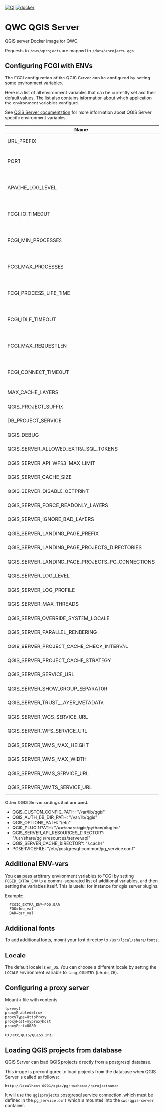 [![CI](https://github.com/qwc-services/qwc-qgis-server/actions/workflows/qgis-server.yml/badge.svg)](https://github.com/qwc-services/qwc-qgis-server/actions)
[![docker](https://img.shields.io/docker/v/sourcepole/qwc-qgis-server?label=qwc-qgis-server%20image&sort=semver)](https://hub.docker.com/r/sourcepole/qwc-qgis-server)


QWC QGIS Server
===============

QGIS server Docker image for QWC.

Requests to `/ows/<project>` are mapped to `/data/<project>.qgs`.


Configuring FCGI with ENVs
--------------------------

The FCGI configuration of the QGIS Server can be configured by setting some environment variables.

Here is a list of all environment variables that can be currently set and their default values.
The list also contains information about which application the environment variables configure.

See [QGIS Server documentation](https://docs.qgis.org/3.28/en/docs/server_manual/config.html#environment-variables)
for more information about QGIS Server specifc environment variables.

| Name | Default | Application|
|------|---------|-------------
|URL_PREFIX|/ows|QWC2 Services|
|PORT|80|QGIS Server apache2 FCGI|
|APACHE_LOG_LEVEL|info|QGIS Server apache2 FCGI|
|FCGI_IO_TIMEOUT|120|QGIS Server apache2 FCGI|
|FCGI_MIN_PROCESSES|3 |QGIS Server apache2 FCGI|
|FCGI_MAX_PROCESSES|100|QGIS Server apache2 FCGI|
|FCGI_PROCESS_LIFE_TIME|3600|QGIS Server apache2 FCGI|
|FCGI_IDLE_TIMEOUT|300|QGIS Server apache2 FCGI|
|FCGI_MAX_REQUESTLEN|26214400|QGIS Server apache2 FCGI|
|FCGI_CONNECT_TIMEOUT|60|QGIS Server apache2 FCGI|
|MAX_CACHE_LAYERS|500|QGIS Server|
|QGIS_PROJECT_SUFFIX|qgs|QGIS Server|
|DB_PROJECT_SERVICE|qgisprojects|QGIS Server|
|QGIS_DEBUG|1 | QGIS Server|
|QGIS_SERVER_ALLOWED_EXTRA_SQL_TOKENS|""|QGIS Server|
|QGIS_SERVER_API_WFS3_MAX_LIMIT|10000|QGIS Server|
|QGIS_SERVER_CACHE_SIZE|268435456|QGIS Server|
|QGIS_SERVER_DISABLE_GETPRINT|false|QGIS Server|
|QGIS_SERVER_FORCE_READONLY_LAYERS|false|QGIS Server|
|QGIS_SERVER_IGNORE_BAD_LAYERS|false|QGIS Server|
|QGIS_SERVER_LANDING_PAGE_PREFIX|""|QGIS Server|
|QGIS_SERVER_LANDING_PAGE_PROJECTS_DIRECTORIES|""|QGIS Server|
|QGIS_SERVER_LANDING_PAGE_PROJECTS_PG_CONNECTIONS|""|QGIS Server|
|QGIS_SERVER_LOG_LEVEL|1 |QGIS Server|
|QGIS_SERVER_LOG_PROFILE|false|QGIS Server|
|QGIS_SERVER_MAX_THREADS|-1|QGIS Server|
|QGIS_SERVER_OVERRIDE_SYSTEM_LOCALE|""|QGIS Server|
|QGIS_SERVER_PARALLEL_RENDERING|false|QGIS Server|
|QGIS_SERVER_PROJECT_CACHE_CHECK_INTERVAL|0 |QGIS Server|
|QGIS_SERVER_PROJECT_CACHE_STRATEGY|filesystem|QGIS Server|
|QGIS_SERVER_SERVICE_URL|""|QGIS Server|
|QGIS_SERVER_SHOW_GROUP_SEPARATOR|false|QGIS Server|
|QGIS_SERVER_TRUST_LAYER_METADATA|1 |QGIS Server|
|QGIS_SERVER_WCS_SERVICE_URL|""|QGIS Server|
|QGIS_SERVER_WFS_SERVICE_URL|""|QGIS Server|
|QGIS_SERVER_WMS_MAX_HEIGHT|-1|QGIS Server|
|QGIS_SERVER_WMS_MAX_WIDTH|-1|QGIS Server|
|QGIS_SERVER_WMS_SERVICE_URL|""|QGIS Server|
|QGIS_SERVER_WMTS_SERVICE_URL|""|QGIS Server|

Other QGIS Server settings that are used:

* QGIS_CUSTOM_CONFIG_PATH: "/var/lib/qgis"
* QGIS_AUTH_DB_DIR_PATH: "/var/lib/qgis"
* QGIS_OPTIONS_PATH: "/etc"
* QGIS_PLUGINPATH: "/usr/share/qgis/python/plugins"
* QGIS_SERVER_API_RESOURCES_DIRECTORY: "/usr/share/qgis/resources/server/api"
* QGIS_SERVER_CACHE_DIRECTORY: "/.cache"
* PGSERVICEFILE: "/etc/postgresql-common/pg_service.conf"


Additional ENV-vars
-------------------

You can pass arbitrary environment variables to FCGI by setting `FCGID_EXTRA_ENV` to a comma-separated list of additional variables,
and then setting the variables itself. This is useful for instance for qgis server plugins.

Example:

      FCGID_EXTRA_ENV=FOO,BAR
      FOO=foo_val
      BAR=bar_val


Additional fonts
----------------

To add additional fonts, mount your font directoy to `/usr/local/share/fonts`.

Locale
------

The default locale is `en_US`. You can choose a different locale by setting the `LOCALE` environment variable to `lang_COUNTRY` (i.e. `de_CH`).

Configuring a proxy server
--------------------------

Mount a file with contents
```
[proxy]
proxyEnabled=true
proxyType=HttpProxy
proxyHost=myproxyhost
proxyPort=8080
```
to `/etc/QGIS/QGIS3.ini`.


Loading QGIS projects from database
-----------------------------------

QGIS Server can load QGIS projects directly from a postgresql database.

This image is preconfigured to load projects from the database when QGIS Server is called as follows:

    http://localhost:8001/qgis/pg/<schema>/<projectname>

It will use the `qgisprojects` postgresql service connection, which must be defined in the `pg_service.conf` which is mounted into the `qwc-qgis-server` container.
